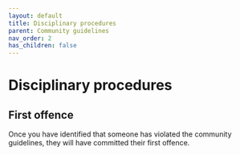```yaml
---
layout: default
title: Disciplinary procedures
parent: Community guidelines
nav_order: 2
has_children: false
---
```


# Disciplinary procedures

## First offence

Once you have identified that someone has violated the community guidelines, they will have committed their first offence. 